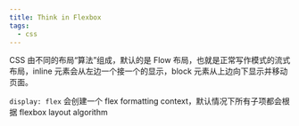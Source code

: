 ```yaml
---
title: Think in Flexbox
tags:
  - css
---
```


CSS 由不同的布局“算法”组成，默认的是 Flow 布局，也就是正常写作模式的流式布局，inline 元素会从左边一个接一个的显示，block 元素从上边向下显示并移动页面。

`display: flex` 会创建一个 flex formatting context，默认情况下所有子项都会根据 flexbox layout algorithm
